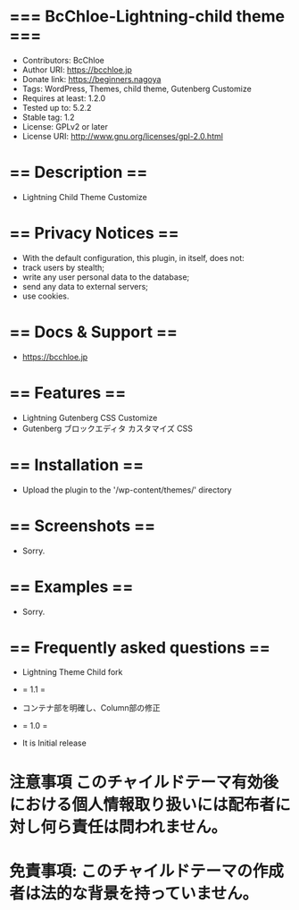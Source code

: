 # === BcChloe-Lightning-child theme ===
* Contributors: BcChloe
* Author URI: https://bcchloe.jp
* Donate link: https://beginners.nagoya
* Tags: WordPress, Themes, child theme, Gutenberg Customize
* Requires at least: 1.2.0
* Tested up to: 5.2.2
* Stable tag: 1.2
* License: GPLv2 or later
* License URI: http://www.gnu.org/licenses/gpl-2.0.html

# == Description ==
* Lightning Child Theme Customize

# == Privacy Notices ==
* With the default configuration, this plugin, in itself, does not:
* track users by stealth;
* write any user personal data to the database;
* send any data to external servers;
* use cookies.

# == Docs & Support ==
* https://bcchloe.jp

# == Features ==
* Lightning Gutenberg  CSS Customize
* Gutenberg ブロックエディタ カスタマイズ CSS

# == Installation ==
* Upload the plugin to the '/wp-content/themes/' directory

# == Screenshots ==
* Sorry.

# == Examples ==
* Sorry.

# == Frequently asked questions ==
* Lightning Theme Child fork

* = 1.1 =
* コンテナ部を明確し、Column部の修正

* = 1.0 =
* It is Initial release

# 注意事項 このチャイルドテーマ有効後における個人情報取り扱いには配布者に対し何ら責任は問われません。
# 免責事項: このチャイルドテーマの作成者は法的な背景を持っていません。
